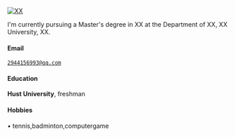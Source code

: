 [![XX](https://img.shields.io/badge/XX-github-blue?logo=github)](https://github.com/XX)

I'm currently pursuing a Master's degree in XX at the Department of XX, XX University, XX.

#### Email  
<code>2944156993@qq.com</code>  

#### Education  
**Hust University**, freshman

#### Hobbies
• tennis,badminton,computergame 


